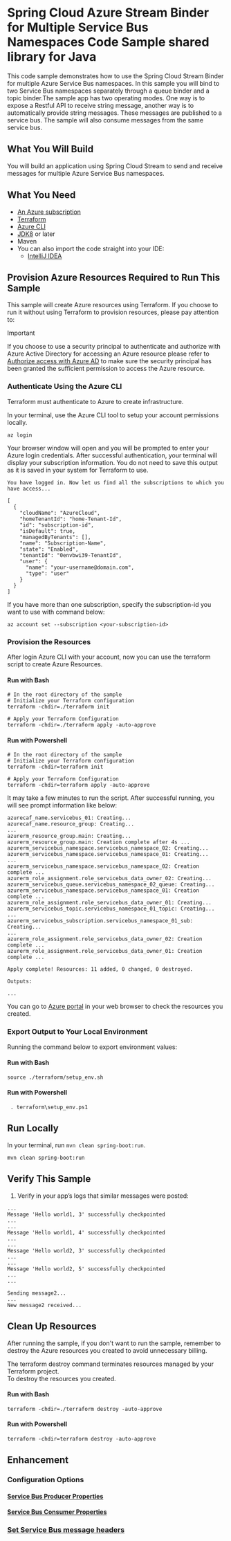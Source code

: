 # Spring Cloud Azure Stream Binder for Multiple Service Bus Namespaces Code Sample shared library for Java 

This code sample demonstrates how to use the Spring Cloud Stream Binder for
multiple Azure Service Bus namespaces. In this sample you will bind to two Service Bus namespaces separately through
a queue binder and a topic binder.The sample app has two operating modes. One way is to expose a Restful API to receive string message,
another way is to automatically provide string messages. These messages are published to a service bus.
The sample will also consume messages from the same service bus.

## What You Will Build
You will build an application using Spring Cloud Stream to send and receive messages for multiple Azure Service Bus namespaces.

## What You Need

- [An Azure subscription](https://azure.microsoft.com/free/)
- [Terraform](https://www.terraform.io/)
- [Azure CLI](https://docs.microsoft.com/cli/azure/install-azure-cli)
- [JDK8](https://www.oracle.com/java/technologies/downloads/) or later
- Maven
- You can also import the code straight into your IDE:
    - [IntelliJ IDEA](https://www.jetbrains.com/idea/download)

## Provision Azure Resources Required to Run This Sample
This sample will create Azure resources using Terraform. If you choose to run it without using Terraform to provision resources, please pay attention to:
> [!IMPORTANT]  
> If you choose to use a security principal to authenticate and authorize with Azure Active Directory for accessing an Azure resource
> please refer to [Authorize access with Azure AD](https://microsoft.github.io/spring-cloud-azure/current/reference/html/index.html#authorize-access-with-azure-active-directory) to make sure the security principal has been granted the sufficient permission to access the Azure resource.

### Authenticate Using the Azure CLI
Terraform must authenticate to Azure to create infrastructure.

In your terminal, use the Azure CLI tool to setup your account permissions locally.

```shell
az login
```

Your browser window will open and you will be prompted to enter your Azure login credentials. After successful authentication, your terminal will display your subscription information. You do not need to save this output as it is saved in your system for Terraform to use.

```shell
You have logged in. Now let us find all the subscriptions to which you have access...

[
  {
    "cloudName": "AzureCloud",
    "homeTenantId": "home-Tenant-Id",
    "id": "subscription-id",
    "isDefault": true,
    "managedByTenants": [],
    "name": "Subscription-Name",
    "state": "Enabled",
    "tenantId": "0envbwi39-TenantId",
    "user": {
      "name": "your-username@domain.com",
      "type": "user"
    }
  }
]
```

If you have more than one subscription, specify the subscription-id you want to use with command below: 
```shell
az account set --subscription <your-subscription-id>
```

### Provision the Resources

After login Azure CLI with your account, now you can use the terraform script to create Azure Resources.

#### Run with Bash

```shell
# In the root directory of the sample
# Initialize your Terraform configuration
terraform -chdir=./terraform init

# Apply your Terraform Configuration
terraform -chdir=./terraform apply -auto-approve

```

#### Run with Powershell

```shell
# In the root directory of the sample
# Initialize your Terraform configuration
terraform -chdir=terraform init

# Apply your Terraform Configuration
terraform -chdir=terraform apply -auto-approve

```

It may take a few minutes to run the script. After successful running, you will see prompt information like below:

```shell
azurecaf_name.servicebus_01: Creating...
azurecaf_name.resource_group: Creating...
...
azurerm_resource_group.main: Creating...
azurerm_resource_group.main: Creation complete after 4s ...
azurerm_servicebus_namespace.servicebus_namespace_02: Creating...
azurerm_servicebus_namespace.servicebus_namespace_01: Creating...
...
azurerm_servicebus_namespace.servicebus_namespace_02: Creation complete ...
azurerm_role_assignment.role_servicebus_data_owner_02: Creating...
azurerm_servicebus_queue.servicebus_namespace_02_queue: Creating...
azurerm_servicebus_namespace.servicebus_namespace_01: Creation complete ...
azurerm_role_assignment.role_servicebus_data_owner_01: Creating...
azurerm_servicebus_topic.servicebus_namespace_01_topic: Creating...
...
azurerm_servicebus_subscription.servicebus_namespace_01_sub: Creating...
...
azurerm_role_assignment.role_servicebus_data_owner_02: Creation complete ...
azurerm_role_assignment.role_servicebus_data_owner_01: Creation complete ...

Apply complete! Resources: 11 added, 0 changed, 0 destroyed.

Outputs:

...
```

You can go to [Azure portal](https://ms.portal.azure.com/) in your web browser to check the resources you created.

### Export Output to Your Local Environment
Running the command below to export environment values:

#### Run with Bash

```shell
source ./terraform/setup_env.sh
```

#### Run with Powershell

```shell
 . terraform\setup_env.ps1
```

## Run Locally

In your terminal, run `mvn clean spring-boot:run`.

```shell
mvn clean spring-boot:run
```

## Verify This Sample

1.  Verify in your app’s logs that similar messages were posted:

```shell
...
Message 'Hello world1, 3' successfully checkpointed
...
...
Message 'Hello world1, 4' successfully checkpointed
...
...
Message 'Hello world2, 3' successfully checkpointed
...
...
Message 'Hello world2, 5' successfully checkpointed
...
...

Sending message2...
...
New message2 received...

```

## Clean Up Resources
After running the sample, if you don't want to run the sample, remember to destroy the Azure resources you created to avoid unnecessary billing.

The terraform destroy command terminates resources managed by your Terraform project.   
To destroy the resources you created.

#### Run with Bash

```shell
terraform -chdir=./terraform destroy -auto-approve
```

#### Run with Powershell

```shell
terraform -chdir=terraform destroy -auto-approve
```

## Enhancement

### Configuration Options

#### [Service Bus Producer Properties](https://microsoft.github.io/spring-cloud-azure/4.0.0-beta.4/4.0.0-beta.4/reference/html/index.html#producer-properties-2)

#### [Service Bus Consumer Properties](https://microsoft.github.io/spring-cloud-azure/4.0.0-beta.4/4.0.0-beta.4/reference/html/index.html#consumer-properties)

### [Set Service Bus message headers](https://microsoft.github.io/spring-cloud-azure/4.0.0-beta.4/4.0.0-beta.4/reference/html/index.html#scs-sb-headers)
